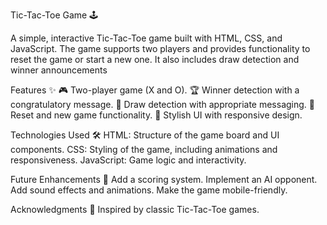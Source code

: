 Tic-Tac-Toe Game 🕹️

A simple, interactive Tic-Tac-Toe game built with HTML, CSS, and JavaScript. 
The game supports two players and provides functionality to reset the game or start a new one. 
It also includes draw detection and winner announcements

Features ✨
🎮 Two-player game (X and O).
🏆 Winner detection with a congratulatory message.
🤝 Draw detection with appropriate messaging.
🔄 Reset and new game functionality.
🎨 Stylish UI with responsive design.

Technologies Used 🛠️
HTML: Structure of the game board and UI components.
CSS: Styling of the game, including animations and responsiveness.
JavaScript: Game logic and interactivity.

Future Enhancements 🚀
Add a scoring system.
Implement an AI opponent.
Add sound effects and animations.
Make the game mobile-friendly.

Acknowledgments 🙌
Inspired by classic Tic-Tac-Toe games.






